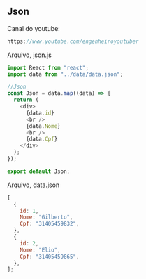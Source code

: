 ## Json

Canal do youtube:

```js
https://www.youtube.com/engenheiroyoutuber
```

Arquivo, json.js

```js
import React from "react";
import data from "../data/data.json";

//Json
const Json = data.map((data) => {
  return (
    <div>
      {data.id}
      <br />
      {data.Nome}
      <br />
      {data.Cpf}
    </div>
  );
});

export default Json;
```

Arquivo, data.json

```js
[
  {
    id: 1,
    Nome: "Gilberto",
    Cpf: "31405459832",
  },
  {
    id: 2,
    Nome: "Elio",
    Cpf: "31405459865",
  },
];
```
